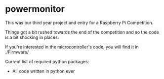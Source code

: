 powermonitor
============

This was our third year project and entry for a Raspberry Pi Competition.

Things got a bit rushed towards the end of the competition and so the code is a bit shocking in places.

If you're interested in the microcontroller's code, you will find it in ./Firmware/

Current list of required python packages:
- All code written in python ever
